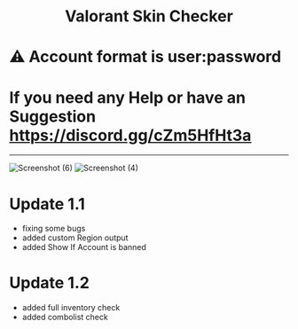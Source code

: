 <h1 align="center">Valorant Skin Checker</h1>

# ⚠️ Account format is user:password 
# If you need any Help or have an Suggestion https://discord.gg/cZm5HfHt3a
-----
![Screenshot (6)](https://user-images.githubusercontent.com/90693180/178106260-c1c73f5e-dd4b-4543-8b18-75b3a990a4c0.png)
![Screenshot (4)](https://user-images.githubusercontent.com/90693180/178105439-d7ff5b9a-0fb8-4f60-b6f3-b7641cd3fe02.png)



# Update 1.1
- fixing some bugs
- added custom Region output
- added Show If Account is banned
# Update 1.2
- added full inventory check
- added combolist check

